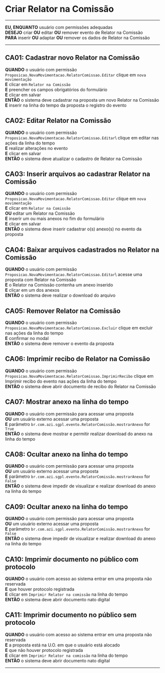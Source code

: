 # Criar Relator na Comissão

---

**EU, ENQUANTO** usuário com permissões adequadas\
**DESEJO** criar **OU** editar **OU** remover evento de Relator na Comissão\
**PARA** inserir **OU** adaptar **OU** remover os dados de Relator na Comissão

---

## CA01: Cadastrar novo Relator na Comissão

**QUANDO** o usuário com permissão `Proposicao.NovaMovimentacao.RelatorComissao.Editar` clique em `nova movimentação`\
**E** clicar em `Relator na Comissão`\
**E** preencher os campos obrigatórios do formulário\
**E** clicar em salvar\
**ENTÃO** o sistema deve cadastrar na proposta um novo Relator na Comissão\
**E** inserir na linha do tempo da proposta o registro do evento

## CA02: Editar Relator na Comissão

**QUANDO** o usuário com permissão `Proposicao.NovaMovimentacao.RelatorComissao.Editar`\ clique em editar nas ações da linha do tempo\
**E** realizar alterações no evento\
**E** clicar em salvar\
**ENTÃO** o sistema deve atualizar o cadastro de Relator na Comissão

## CA03: Inserir arquivos ao cadastrar Relator na Comissão

**QUANDO** o usuário com permissão `Proposicao.NovaMovimentacao.RelatorComissao.Editar` clique em `nova movimentação`\
**E** clicar em `Relator na Comissão`\
**OU** editar um Relator na Comissão\
**E** inserir um ou mais anexos no fim do formulário\
**E** clicar em salvar\
**ENTÃO** o sistema deve inserir cadastrar o(s) anexo(s) no evento da proposta

## CA04: Baixar arquivos cadastrados no Relator na Comissão

**QUANDO** o usuário com permissão `Proposicao.NovaMovimentacao.RelatorComissao.Editar`\ acesse uma proposta com Relator na Comissão\
**E** o Relator na Comissão contenha um anexo inserido\
**E** clicar em um dos anexos\
**ENTÃO** o sistema deve realizar o download do arquivo

## CA05: Remover Relator na Comissão

**QUANDO** o usuário com permissão `Proposicao.NovaMovimentacao.RelatorComissao.Excluir` clique em excluir nas ações da linha do tempo\
**E** confirmar no modal\
**ENTÃO** o sistema deve remover o evento da proposta

## CA06: Imprimir recibo de Relator na Comissão

**QUANDO** o usuário com permissão `Proposicao.NovaMovimentacao.RelatorComissao.ImprimirRecibo` clique em Imprimir recibo do evento nas ações da linha do tempo\
**ENTÃO** o sistema deve abrir documento de recibo do Relator na Comissão

## CA07: Mostrar anexo na linha do tempo

**QUANDO** o usuário com permissão para acessar uma proposta\
**OU** um usuário externo acessar uma proposta\
**E** parâmetro `br.com.azi.sgpl.evento.RelatorComissão.mostrarAnexo` for `True`\
**ENTÃO** o sistema deve mostrar e permitir realizar download do anexo na linha do tempo

## CA08: Ocultar anexo na linha do tempo

**QUANDO** o usuário com permissão para acessar uma proposta\
**OU** um usuário externo acessar uma proposta\
**E** parâmetro `br.com.azi.sgpl.evento.RelatorComissão.mostrarAnexo` for `False`\
**ENTÃO** o sistema deve impedir de visualizar e realizar download do anexo na linha do tempo

## CA09: Ocultar anexo na linha do tempo

**QUANDO** o usuário com permissão para acessar uma proposta\
**OU** um usuário externo acessar uma proposta\
**E** parâmetro `br.com.azi.sgpl.evento.RelatorComissão.mostrarAnexo` for `False`\
**ENTÃO** o sistema deve impedir de visualizar e realizar download do anexo na linha do tempo

## CA10: Imprimir documento no público com protocolo

**QUANDO** o usuário com acesso ao sistema entrar em uma proposta não reservada\
**E** que houver protocolo registrada\
**E** clicar em `Imprimir Relator na comissão` na linha do tempo\
**ENTÃO** o sistema deve abrir documento nato digital

## CA11: Imprimir documento no público sem protocolo

**QUANDO** o usuário com acesso ao sistema entrar em uma proposta não reservada\
**E** a proposta está na U.O. em que o usuário está alocado\
**E** que não houver protocolo registrada\
**E** clicar em `Imprimir Relator na comissão` na linha do tempo\
**ENTÃO** o sistema deve abrir documento nato digital

---
